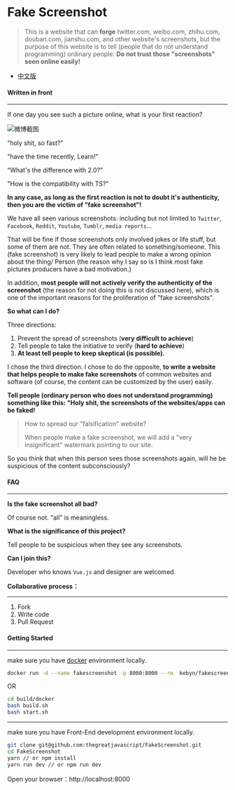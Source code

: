 # Fake Screenshot
> This is a website that can **forge** twitter.com, weibo.com, zhihu.com, douban.com, jianshu.com, and other website's screenshots, but the purpose of this website is to tell (people that do not understand programming) ordinary people: **Do not trust those "screenshots" seen online easily!**



* [中文版](./README.zh.md)



#### Written in front

---

If one day you see such a picture online, what is your first reaction?

![微博截图](https://i.loli.net/2019/05/21/5ce3a7d751e1496847.png)

“holy shit, so fast?”

“have the time recently, Learn!”

“What's the difference with 2.0?”

"How is the compatibility with TS?"

**In any case, as long as the first reaction is not to doubt it's authenticity, then you are the victim of "fake screenshot"!**



We have all seen various screenshots: including but not limited to `Twitter`, `Facebook`, `Reddit`, `Youtube`, `Tumblr`, `media reports`...

That will be fine if those screenshots only involved jokes or life stuff, but some of them are not. They are often related to something/someone. This (fake screenshot) is very likely to lead people to make a wrong opinion about the thing/ Person (the reason why I say so is I think most fake pictures producers have a bad motivation.)

In addition, **most people will not actively verify the authenticity of the screenshot** (the reason for not doing this is not discussed here), which is one of the important reasons for the proliferation of "fake screenshots".

**So what can I do?**

Three directions: 

1. Prevent the spread of screenshots (**very difficult to achieve**) 
2. Tell people to take the initiative to verify (**hard to achieve**)
3. **At least tell people to keep skeptical (is possible).**

I chose the third direction. I chose to do the opposite, **to write a website that helps people to make fake screenshots** of common websites and software (of course, the content can be customized by the user) easily.

**Tell people (ordinary person who does not understand programming) something like this: "Holy shit, the screenshots of the websites/apps can be faked!**

> How to spread our "falsification" website?
>
> When people make a fake screenshot, we will add a "very insignificant" watermark pointing to our site.



So you think that when this person sees those screenshots again, will he be suspicious of the content subconsciously?



#### FAQ

---

**Is the fake screenshot all bad?**

Of course not. "all" is meaningless.

**What is the significance of this project?**

Tell people to be suspicious when they see any screenshots.

**Can I join this?**

Developer who knows `Vue.js` and designer are welcomed.



**Collaborative process：**

---

1. Fork
2. Write code
3. Pull Request



#### Getting Started

---
make sure you have [docker](https://docs.docker.com/v17.12/install/) environment locally.
```bash
docker run -d --name fakescreenshot -p 8000:8000 --rm  kebyn/fakescreenshot
```
OR
```bash
cd build/docker
bash build.sh
bash start.sh
```
---

make sure you have Front-End development environment locally.

```bash
git clone git@github.com:thegreatjavascript/FakeScreenshot.git
cd FakeScreenshot
yarn // or npm install
yarn run dev // or npm run dev
```

Open your browser：http://localhost:8000

